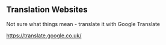 ## Translation Websites

Not sure what things mean - translate it with Google Translate

https://translate.google.co.uk/